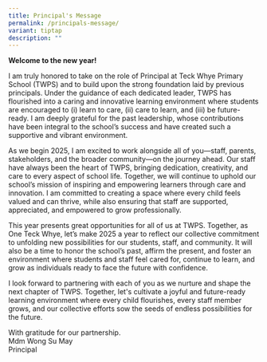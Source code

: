 ```yaml
---
title: Principal's Message
permalink: /principals-message/
variant: tiptap
description: ""
---
```

<p></p>
<p><strong>Welcome to the new year!</strong>
</p>
<p>I am truly honored to take on the role of Principal at Teck Whye Primary
School (TWPS) and to build upon the strong foundation laid by previous
principals. Under the guidance of each dedicated leader, TWPS has flourished
into a caring and innovative learning environment where students are encouraged
to (i) learn to care, (ii) care to learn, and (iii) be future-ready. I
am deeply grateful for the past leadership, whose contributions have been
integral to the school’s success and have created such a supportive and
vibrant environment.</p>
<p></p>
<p>As we begin 2025, I am excited to work alongside all of you—staff, parents,
stakeholders, and the broader community—on the journey ahead. Our staff
have always been the heart of TWPS, bringing dedication, creativity, and
care to every aspect of school life. Together, we will continue to uphold
our school’s mission of inspiring and empowering learners through care
and innovation. I am committed to creating a space where every child feels
valued and can thrive, while also ensuring that staff are supported, appreciated,
and empowered to grow professionally.</p>
<p></p>
<p>This year presents great opportunities for all of us at TWPS. Together,
as One Teck Whye, let’s make 2025 a year to reflect our collective commitment
to unfolding new possibilities for our students, staff, and community.
It will also be a time to honor the school’s past, affirm the present,
and foster an environment where students and staff feel cared for, continue
to learn, and grow as individuals ready to face the future with confidence.</p>
<p></p>
<p>I look forward to partnering with each of you as we nurture and shape
the next chapter of TWPS. Together, let's cultivate a joyful and future-ready
learning environment where every child flourishes, every staff member grows,
and our collective efforts sow the seeds of endless possibilities for the
future.</p>
<p></p>
<p>With gratitude for our partnership.
<br>Mdm Wong Su May
<br>Principal</p>